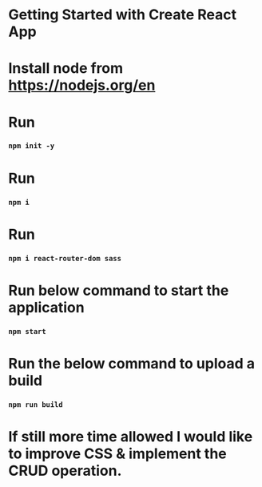 # Getting Started with Create React App
# Install node from https://nodejs.org/en
# Run 
### `npm init -y`
# Run 
###  `npm i`
# Run 
###  `npm i react-router-dom sass`

# Run below command to start the application
### `npm start`

# Run the below command to upload a build
### `npm run build`

# If still more time allowed I would like to improve CSS & implement the CRUD operation.

